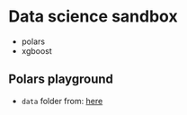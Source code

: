 # Data science sandbox

- polars
- xgboost

## Polars playground

- `data` folder from: [here](https://github.com/jeroenjanssens/python-polars-the-definitive-guide/tree/main/data)
